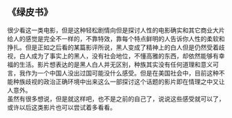 ## 《绿皮书》
很少看这一类电影，但是这种轻松剧情向但是探讨人性的电影确实和其它商业大片给人的感觉是完全不一样的，不靠特效，靠每个特点鲜明的人告诉你人性的柔软和挣扎。但是正如之后看的某篇影评所说，黑人变成了精神上的白人但是仍然受着歧视，白人成为了事实上的黑人，没有社会地位，不懂高雅的东西，却依然能够有幸福的生活。影片想表达的是黑人白人并无区别，种族其实没有任何道理和意义可言，我作为一个中国人没出过国可能没什么感受。但是在美国社会中，目前这种不能种族歧视的政治正确环境中出来这么一部探讨这个话题的影片即在情理之中又让人意外。  
虽然有很多想说，但是就这样吧，也不是之前的自己了，说说这些感受就可以了，或许以后这类影片也可以尝试着多看看。
